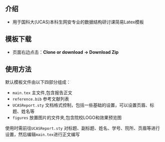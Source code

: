 
<!-- 
<h1 align="center">
  <a href="https://github.com/jweihe/UCAS_Latex_Template">
    <img alt="UCAS_Latex_Template" src="https://github.com/jweihe/UCAS_Latex_Template/blob/main/figures/ucas_logo.png"  />
  </a>

  <br />
  国科大网安专业的数据结构研讨课作业模板

</h1>

<p align="center">
  Latex Template for UCAS Report
</p> -->


## 介绍
- 用于国科大(UCAS)本科生网安专业的数据结构研讨课简易Latex模板

## 模板下载

* 页面右边点击：**Clone or download -> Download Zip**


## 使用方法
默认模板文件由以下四部分组成：

- `main.tex` 主文件,包含报告正文
- `reference.bib` 参考文献列表
- `UCASReport.sty` 文档格式控制，包括一些基础的设置，可以设置页眉、标题、姓名等
- `figures` 放置图片的文件夹,包含院校LOGO和效果预览图

使用时需前往`UCASReport.sty` 对标题、副标题、姓名、学号、院所、页眉等进行设置，然后编辑`main.tex`进行正文编写
<!-- 
--------- 
 **强烈推荐使用[Overleaf](https://www.overleaf.com/latex/templates/zhong-guo-ke-xue-yuan-da-xue-ke-cheng-lun-wen-mo-ban/nphpxhhqvnds)**   模板已上传，打开即用

---------

|  [封面效果图](https://github.com/jweihe/UCAS_Latex_Template/blob/main/figures/ucas_report.png) |  [目录效果图](https://github.com/jweihe/UCAS_Latex_Template/blob/main/figures/index.png)| 
|:---:|:---:|
| ![Résumé](https://github.com/jweihe/UCAS_Latex_Template/blob/main/figures/ucas_report.png?raw=true) | ![Résumé](https://github.com/jweihe/UCAS_Latex_Template/blob/main/figures/index.png?raw=true)| 

## 参考

+ [GBT7714-2015标准下的BibTex样式](https://github.com/zepinglee/gbt7714-bibtex-style)
+ [国科大学位论文LaTeX模板](https://github.com/mohuangrui/ucasthesis)
+ [北京大学课程论文模板](https://www.overleaf.com/latex/templates/bei-jing-da-xue-ke-cheng-lun-wen-mo-ban/yntmqcktrzfh)
 -->
